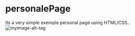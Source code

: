 # personalePage
Its a very simple exemple personal page using HTML/CSS..
<br>
![myimage-alt-tag](https://pbs.twimg.com/media/C_837RbUAAAvUun.jpg:large)
<br>
